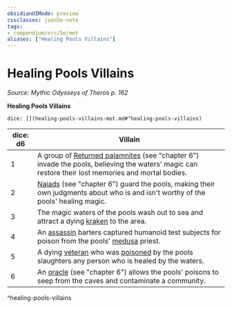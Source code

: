 ```yaml
---
obsidianUIMode: preview
cssclasses: json5e-note
tags:
- compendium/src/5e/mot
aliases: ["Healing Pools Villains"]
---
```

# Healing Pools Villains
*Source: Mythic Odysseys of Theros p. 162* 

**Healing Pools Villains**

`dice: [](healing-pools-villains-mot.md#^healing-pools-villains)`

| dice: d6 | Villain |
|----------|---------|
| 1 | A group of [Returned palamnites](/2-Mechanics/CLI/bestiary/undead/returned-palamnite-mot.md) (see "chapter 6") invade the pools, believing the waters' magic can restore their lost memories and mortal bodies. |
| 2 | [Naiads](/2-Mechanics/CLI/bestiary/fey/naiad-mot.md) (see "chapter 6") guard the pools, making their own judgments about who is and isn't worthy of the pools' healing magic. |
| 3 | The magic waters of the pools wash out to sea and attract a dying [kraken](/2-Mechanics/CLI/bestiary/monstrosity/kraken.md) to the area. |
| 4 | An [assassin](/2-Mechanics/CLI/bestiary/humanoid/assassin.md) barters captured humanoid test subjects for poison from the pools' [medusa](/2-Mechanics/CLI/bestiary/monstrosity/medusa.md) priest. |
| 5 | A dying [veteran](/2-Mechanics/CLI/bestiary/humanoid/veteran.md) who was [poisoned](/2-Mechanics/CLI/rules/conditions.md#poisoned) by the pools slaughters any person who is healed by the waters. |
| 6 | An [oracle](/2-Mechanics/CLI/bestiary/humanoid/oracle-mot.md) (see "chapter 6") allows the pools' poisons to seep from the caves and contaminate a community. |
^healing-pools-villains